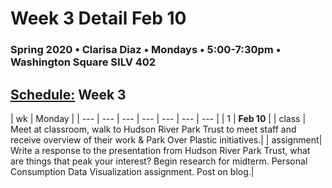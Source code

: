 # Week 3 Detail Feb 10

### Spring 2020 • Clarisa Diaz • Mondays • 5:00-7:30pm • Washington Square SILV 402

## [Schedule:](./) Week 3

| wk | Monday |
| --- | --- | --- | --- | --- | --- | --- |
| 1 | **Feb 10** |
| class | Meet at classroom, walk to Hudson River Park Trust to meet staff and receive overview of their work & Park Over Plastic initiatives.| 
| assignment| Write a response to the presentation from Hudson River Park Trust, what are things that peak your interest? Begin research for midterm. Personal Consumption Data Visualization assignment. Post on blog.|  

